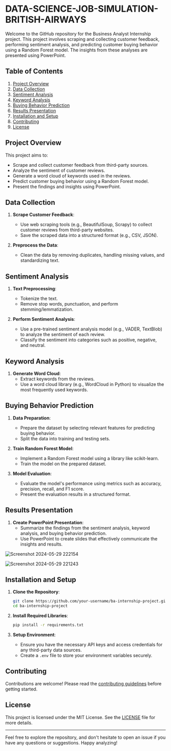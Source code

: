 # DATA-SCIENCE-JOB-SIMULATION-BRITISH-AIRWAYS
Welcome to the GitHub repository for the Business Analyst Internship project. This project involves scraping and collecting customer feedback, performing sentiment analysis, and predicting customer buying behavior using a Random Forest model. The insights from these analyses are presented using PowerPoint.

## Table of Contents

1. [Project Overview](#project-overview)
2. [Data Collection](#data-collection)
3. [Sentiment Analysis](#sentiment-analysis)
4. [Keyword Analysis](#keyword-analysis)
5. [Buying Behavior Prediction](#buying-behavior-prediction)
6. [Results Presentation](#results-presentation)
7. [Installation and Setup](#installation-and-setup)
8. [Contributing](#contributing)
9. [License](#license)

## Project Overview

This project aims to:
- Scrape and collect customer feedback from third-party sources.
- Analyze the sentiment of customer reviews.
- Generate a word cloud of keywords used in the reviews.
- Predict customer buying behavior using a Random Forest model.
- Present the findings and insights using PowerPoint.

## Data Collection

1. **Scrape Customer Feedback**: 
   - Use web scraping tools (e.g., BeautifulSoup, Scrapy) to collect customer reviews from third-party websites.
   - Save the scraped data into a structured format (e.g., CSV, JSON).

2. **Preprocess the Data**: 
   - Clean the data by removing duplicates, handling missing values, and standardizing text.

## Sentiment Analysis

1. **Text Preprocessing**:
   - Tokenize the text.
   - Remove stop words, punctuation, and perform stemming/lemmatization.

2. **Perform Sentiment Analysis**:
   - Use a pre-trained sentiment analysis model (e.g., VADER, TextBlob) to analyze the sentiment of each review.
   - Classify the sentiment into categories such as positive, negative, and neutral.

## Keyword Analysis

1. **Generate Word Cloud**:
   - Extract keywords from the reviews.
   - Use a word cloud library (e.g., WordCloud in Python) to visualize the most frequently used keywords.

## Buying Behavior Prediction

1. **Data Preparation**:
   - Prepare the dataset by selecting relevant features for predicting buying behavior.
   - Split the data into training and testing sets.

2. **Train Random Forest Model**:
   - Implement a Random Forest model using a library like scikit-learn.
   - Train the model on the prepared dataset.

3. **Model Evaluation**:
   - Evaluate the model's performance using metrics such as accuracy, precision, recall, and F1 score.
   - Present the evaluation results in a structured format.

## Results Presentation

1. **Create PowerPoint Presentation**:
   - Summarize the findings from the sentiment analysis, keyword analysis, and buying behavior prediction.
   - Use PowerPoint to create slides that effectively communicate the insights and results.
     
![Screenshot 2024-05-29 222154](https://github.com/mallicksubhransu/DATA-SCIENCE-JOB-SIMULATION-BA/assets/114018899/60b9a4ca-aeca-4917-b3f2-b04410fc8e5d)


![Screenshot 2024-05-29 221243](https://github.com/mallicksubhransu/DATA-SCIENCE-JOB-SIMULATION-BA/assets/114018899/f9276050-8ff5-4364-8088-b8ff25d4ac1b)

## Installation and Setup

1. **Clone the Repository**:
   ```bash
   git clone https://github.com/your-username/ba-internship-project.git
   cd ba-internship-project
   ```

2. **Install Required Libraries**:
   ```bash
   pip install -r requirements.txt
   ```

3. **Setup Environment**:
   - Ensure you have the necessary API keys and access credentials for any third-party data sources.
   - Create a `.env` file to store your environment variables securely.



## Contributing

Contributions are welcome! Please read the [contributing guidelines](CONTRIBUTING.md) before getting started.

## License

This project is licensed under the MIT License. See the [LICENSE](LICENSE) file for more details.

---

Feel free to explore the repository, and don't hesitate to open an issue if you have any questions or suggestions. Happy analyzing!
